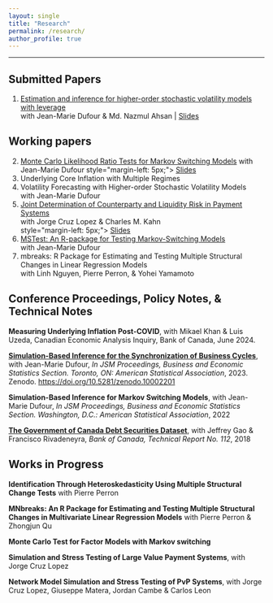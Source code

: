 ```yaml
---
layout: single
title: "Research"
permalink: /research/
author_profile: true
---
```

---
## Submitted Papers
<ol start=1>
  <li><a href="https://roga11.github.io/gabrielrodriguez.github.io/files/Ahsan_Dufour_RodriguezR_2024_SVP_Leverage.pdf" target="_blank">Estimation and inference for higher-order stochastic volatility models with leverage</a>
    <div> with Jean-Marie Dufour & Md. Nazmul Ahsan | <a href="https://roga11.github.io/gabrielrodriguez.github.io/files/GRR_NASMES_2024_ Estimation_and_inference_for_higher_order_stochastic_volatility_models_with_leverage.pdf" target="_blank">Slides</a> 
    </div>
  </li>
</ol>


## Working papers
<ol start=2>
  <li>
    <a href="https://roga11.github.io/gabrielrodriguez.github.io/files/RodriguezRondon_Dufour_2024_MonteCarlo_LikelihoodRatioTest_MarkovSwitchingModels_20241015.pdf" target="_blank">Monte Carlo Likelihood Ratio Tests for Markov Switching Models</a>
    <div"> with Jean-Marie Dufour  
    </div>
    <div"> style="margin-left: 5px;"> <a href="https://roga11.github.io/gabrielrodriguez.github.io/files/GRodriguezRondon_CIREQLunchSeminar_20241008.pdf" target="_blank">Slides</a> 
    </div>
  </li>
  <li>
    Underlying Core Inflation with Multiple Regimes
  </li>
  <li>
    Volatility Forecasting with Higher-order Stochastic Volatility Models
    <div> with Jean-Marie Dufour  
    </div>
  </li>
  <li>
    <a href="https://roga11.github.io/gabrielrodriguez.github.io/files/20240917_CKR_2024_Counterparty_and_Liquidity_Risk.pdf" target="_blank">Joint Determination of Counterparty and Liquidity Risk in Payment Systems</a>
    <div> with Jorge Cruz Lopez & Charles M. Kahn
    </div>
    <div> style="margin-left: 5px;"> <a href="20230921_GRodriguezRondon_Counterparty_and_Liquidity_Risk_in_Payments_CEMLAIIPaymentFMI.pdf" target="_blank">Slides</a> 
    </div>
  </li>


  <li>
    <a href="https://roga11.github.io/gabrielrodriguez.github.io/files/RodriguezRondon_Dufour_2024_MSTest_Rpackage_20240425.pdf" target="_blank">MSTest: An R-package for Testing Markov-Switching Models</a>
    <div> with Jean-Marie Dufour
    </div>
  </li>

  <li>
    mbreaks: R Package for Estimating and Testing Multiple Structural Changes in Linear Regression Models
    <div> with Linh Nguyen, Pierre Perron, & Yohei Yamamoto
    </div>
  </li>
  
</ol>



## Conference Proceedings, Policy Notes, & Technical Notes

**Measuring Underlying Inflation Post-COVID**, 
with Mikael Khan & Luis Uzeda, 
Canadian Economic Analysis Inquiry, Bank of Canada, June 2024.

**[Simulation-Based Inference for the Synchronization of Business Cycles](https://zenodo.org/records/10002201/files/RodriguezRondon_Dufour_2023_JSM_Proceedings.pdf?download=1)**,
with Jean-Marie Dufour,
_In JSM Proceedings, Business and Economic Statistics Section. Toronto, ON: American Statistical Association_, 2023. Zenodo. https://doi.org/10.5281/zenodo.10002201

**Simulation-Based Inference for Markov Switching Models**, 
with Jean-Marie Dufour,
_In JSM Proceedings, Business and Economic Statistics Section. Washington, D.C.: American Statistical Association_, 2022

**[The Government of Canada Debt Securities Dataset](https://www.bankofcanada.ca/wp-content/uploads/2018/02/tr112.pdf)**,
with Jeffrey Gao & Francisco Rivadeneyra, _Bank of Canada, Technical Report No. 112_, 2018



## Works in Progress

**Identification Through Heteroskedasticity Using Multiple Structural Change Tests** 
with Pierre Perron

**MNbreaks: An R Package for Estimating and Testing Multiple Structural Changes
in Multivariate Linear Regression Models** 
with Pierre Perron & Zhongjun Qu

**Monte Carlo Test for Factor Models with Markov switching**

**Simulation and Stress Testing of Large Value Payment Systems**,
with Jorge Cruz Lopez

**Network Model Simulation and Stress Testing of PvP Systems**,
with Jorge Cruz Lopez, Giuseppe Matera, Jordan Cambe & Carlos Leon



<!-- {% if author.googlescholar %}
  You can also find my articles on <u><a href="{{author.googlescholar}}">my Google Scholar profile</a>.</u>
{% endif %}

{% include base_path %}

{% for post in site.publications reversed %}
  {% include archive-single.html %}
{% endfor %}
 -->
